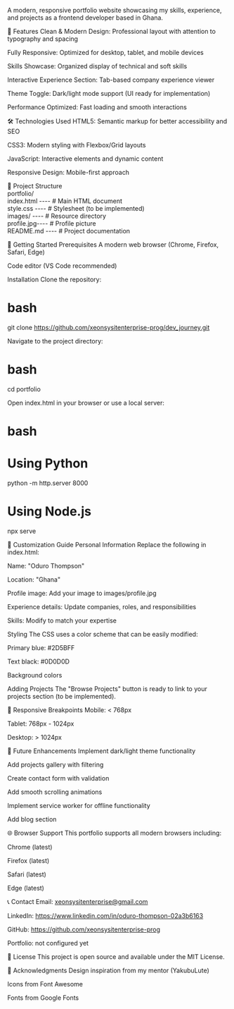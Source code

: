 A modern, responsive portfolio website showcasing my skills, experience, and projects as a frontend developer based in Ghana.


🌟 Features
Clean & Modern Design: Professional layout with attention to typography and spacing

Fully Responsive: Optimized for desktop, tablet, and mobile devices

Skills Showcase: Organized display of technical and soft skills

Interactive Experience Section: Tab-based company experience viewer

Theme Toggle: Dark/light mode support (UI ready for implementation)

Performance Optimized: Fast loading and smooth interactions

🛠️ Technologies Used
HTML5: Semantic markup for better accessibility and SEO

CSS3: Modern styling with Flexbox/Grid layouts

JavaScript: Interactive elements and dynamic content

Responsive Design: Mobile-first approach


📁 Project Structure <br>
portfolio/ <br>
index.html ----  # Main HTML document <br>
style.css  ----  # Stylesheet (to be implemented)<br>
images/    ----  # Resource directory                   
profile.jpg----  # Profile picture <br>
README.md  ----  # Project documentation

🚀 Getting Started
Prerequisites
A modern web browser (Chrome, Firefox, Safari, Edge)

Code editor (VS Code recommended)

Installation
Clone the repository:

# bash
git clone https://github.com/xeonsysitenterprise-prog/dev_journey.git

Navigate to the project directory:

# bash

cd portfolio

Open index.html in your browser or use a local server:

# bash
# Using Python
python -m http.server 8000

# Using Node.js
npx serve

🎨 Customization Guide
Personal Information
Replace the following in index.html:

Name: "Oduro Thompson"

Location: "Ghana"

Profile image: Add your image to images/profile.jpg

Experience details: Update companies, roles, and responsibilities

Skills: Modify to match your expertise

Styling
The CSS uses a color scheme that can be easily modified:

Primary blue: #2D5BFF

Text black: #0D0D0D

Background colors

Adding Projects
The "Browse Projects" button is ready to link to your projects section (to be implemented).

📱 Responsive Breakpoints
Mobile: < 768px

Tablet: 768px - 1024px

Desktop: > 1024px

🔧 Future Enhancements
Implement dark/light theme functionality

Add projects gallery with filtering

Create contact form with validation

Add smooth scrolling animations

Implement service worker for offline functionality

Add blog section

🌐 Browser Support
This portfolio supports all modern browsers including:

Chrome (latest)

Firefox (latest)

Safari (latest)

Edge (latest)

📞 Contact
Email: xeonsysitenterprise@gmail.com

LinkedIn: https://www.linkedin.com/in/oduro-thompson-02a3b6163

GitHub:   https://github.com/xeonsysitenterprise-prog

Portfolio: not configured yet

📄 License
This project is open source and available under the MIT License.

🙏 Acknowledgments
Design inspiration from my mentor (YakubuLute)

Icons from Font Awesome

Fonts from Google Fonts